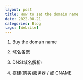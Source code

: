 ```yaml
---
layout: post
title: How to set the domain name
date: 2022-08-21
categories: Blog
tags: [Website]
---
```


1.  Buy the domain name

2.  域名备案

3.  DNS(域名解析)

4.  搭建(购买)服务器 / 或 CNAME